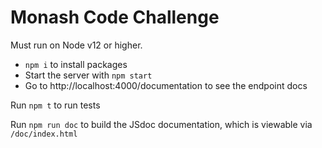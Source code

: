 # Monash Code Challenge

Must run on Node v12 or higher.

- `npm i` to install packages
- Start the server with `npm start`
- Go to http://localhost:4000/documentation to see the endpoint docs

Run `npm t` to run tests

Run `npm run doc` to build the JSdoc documentation, which is viewable via `/doc/index.html`
